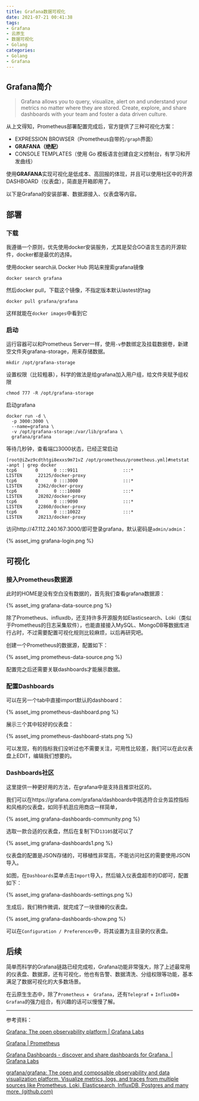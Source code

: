 ```yaml
---
title: Grafana数据可视化
date: 2021-07-21 00:41:38
tags: 
- Grafana
- 云原生
- 数据可视化
- Golang
categories: 
- Golang
- Grafana
---
```


## Grafana简介

> Grafana allows you to query, visualize, alert on and understand your metrics no matter where they are stored. Create, explore, and share dashboards with your team and foster a data driven culture.

从上文得知，Prometheus部署配置完成后，官方提供了三种可视化方案：

- EXPRESSION BROWSER（Prometheus自带的`/graph`界面）
- **GRAFANA（绝配）**
- CONSOLE TEMPLATES（使用 Go 模板语言创建自定义控制台，有学习和开发曲线）

使用**GRAFANA**实现可视化是低成本、高回报的体现，并且可以使用社区中的开源DASHBOARD（仪表盘），简直是开箱即用了。

以下是Grafana的安装部署、数据源接入、仪表盘等内容。

<!-- more -->

## 部署

### 下载

我遵循一个原则，优先使用docker安装服务，尤其是契合GO语言生态的开源软件，docker都是最优的选择。

使用docker search从 Docker Hub 网站来搜索grafana镜像

```shell
docker search grafana
```

然后docker pull，下载这个镜像，不指定版本默认lastest的tag

```shell
docker pull grafana/grafana
```

这样就能在`docker images`中看到它

### 启动

运行容器可以和Prometheus Server一样，使用`-v`参数绑定及挂载数据卷，新建空文件夹grafana-storage，用来存储数据。

```
mkdir /opt/grafana-storage
```

设置权限（比较粗暴），科学的做法是给grafana加入用户组，给文件夹赋予组权限

```
chmod 777 -R /opt/grafana-storage
```

启动grafana

```shell
docker run -d \
  -p 3000:3000 \
  --name=grafana \
  -v /opt/grafana-storage:/var/lib/grafana \
  grafana/grafana
```

等待几秒钟，查看端口3000状态，已经正常启动

```shell
[root@iZwz9cdthtgi8exxs9m71vZ /opt/prometheus/prometheus.yml]#netstat -anpt | grep docker
tcp6       0      0 :::9911                 :::*                    LISTEN      22125/docker-proxy  
tcp6       0      0 :::3000                 :::*                    LISTEN      2362/docker-proxy   
tcp6       0      0 :::10080                :::*                    LISTEN      28202/docker-proxy  
tcp6       0      0 :::9090                 :::*                    LISTEN      22860/docker-proxy  
tcp6       0      0 :::10022                :::*                    LISTEN      28213/docker-proxy  
```

访问http://47.112.240.167:3000/即可登录grafana，默认密码是`admin/admin`：

{% asset_img grafana-login.png %}

## 可视化

### 接入Prometheus数据源

此时的HOME是没有空白没有数据的，首先我们查看grafana数据源：

{% asset_img grafana-data-source.png %}

除了Prometheus、influxdb，还支持许多开源服务如Elasticsearch、Loki（类似于Prometheus的日志采集软件），也能直接接入MySQL、MongoDB等数据库进行占时，不过需要配置可视化规则比较麻烦，以后再研究吧。

创建一个Prometheus的数据源，配置如下：

{% asset_img prometheus-data-source.png %}

配置完之后还需要关联dashboards才能展示数据。

### 配置Dashboards

可以在另一个tab中直接import默认的dashboard：

{% asset_img prometheus-dashboard.png %}

展示三个其中较好的仪表盘：

{% asset_img prometheus-dashboard-stats.png %}

可以发现，有的指标我们没听过也不需要关注，可用性比较差，我们可以在此仪表盘上EDIT，编辑我们想要的。

### Dashboards社区

这里提供一种更好用的方法，在grafana中是支持且推崇社区的。

我们可以在https://grafana.com/grafana/dashboards中挑选符合业务监控指标和风格的仪表盘，如同手机逛应用商店一样简单，

{% asset_img grafana-dashboards-community.png %}

选取一款合适的仪表盘，然后在复制下ID`13105`就可以了

{% asset_img grafana-dashboards1.png %}

仪表盘的配置是JSON存储的，可移植性非常高，不能访问社区的需要使用JSON导入。

如图，在`Dashboards`菜单点击`Import`导入，然后输入仪表盘超市的ID即可，配置如下：

{% asset_img grafana-dashboards-settings.png %}

生成后，我们稍作微调，就完成了一块很棒的仪表盘。

{% asset_img grafana-dashboards-show.png %}

可以在`Configuration / Preferences`中，将其设置为主目录的仪表盘。

## 后续

简单而科学的Grafana链路已经完成啦，Grafana功能非常强大，除了上述最常用的仪表盘、数据源，还有可视化，他也有告警、数据清洗、分组权限等功能，基本满足了数据可视化的大多数场景。

在云原生生态中，除了`Prometheus` + ` Grafana`，还有`Telegraf` +  `InfluxDB`+ `Grafana`的强力组合，有兴趣的话可以慢慢了解。



------

参考资料：

[Grafana: The open observability platform | Grafana Labs](https://grafana.com/)

[Grafana | Prometheus](https://prometheus.io/docs/visualization/grafana/)

[Grafana Dashboards - discover and share dashboards for Grafana. | Grafana Labs](https://grafana.com/grafana/dashboards)

[grafana/grafana: The open and composable observability and data visualization platform. Visualize metrics, logs, and traces from multiple sources like Prometheus, Loki, Elasticsearch, InfluxDB, Postgres and many more. (github.com)](https://github.com/grafana/grafana)

